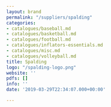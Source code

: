 ```yaml
---
layout: brand
permalink: "/suppliers/spalding"
categories:
- catalogues/baseball.md
- catalogues/basketball.md
- catalogues/football.md
- catalogues/inflators-essentials.md
- catalogues/misc.md
- catalogues/volleyball.md
title: Spalding
logo: "/spalding-logo.png"
website: ''
pdfs: []
info: ''
date: '2019-03-29T22:34:07.000+00:00'

---
```

